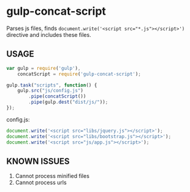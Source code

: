 gulp-concat-script
==============

Parses js files, finds `document.write('<script src="*.js"></script>')` directive and includes these files.

USAGE
-----
```javascript
var gulp = require('gulp'),
    concatScript = require('gulp-concat-script');

gulp.task("scripts", function() {
	gulp.src("js/config.js")
		.pipe(concatScript())
		.pipe(gulp.dest("dist/js/"));
}); 
```

config.js:
```javascript
document.write('<script src="libs/jquery.js"></script>');
document.write('<script src="libs/bootstrap.js"></script>');
document.write('<script src="js/app.js"></script>');
```

KNOWN ISSUES
------------
1. Cannot process minified files
2. Cannot process urls
